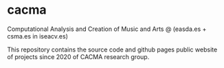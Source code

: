 # cacma
Computational Analysis and Creation of Music and Arts @ (easda.es + csma.es in iseacv.es)

This repository contains the source code and github pages public website of projects since 2020 of CACMA research group.


